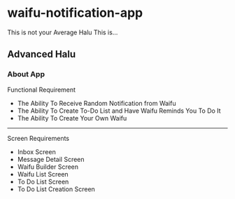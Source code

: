# waifu-notification-app
This is not your Average Halu
This is...
## Advanced Halu

### About App

Functional Requirement

- The Ability To Receive Random Notification from Waifu
- The Ability To Create To-Do List and Have Waifu Reminds You To Do It
- The Ability To Create Your Own Waifu

---

Screen Requirements

- Inbox Screen
- Message Detail Screen
- Waifu Builder Screen
- Waifu List Screen
- To Do List Screen
- To Do List Creation Screen
